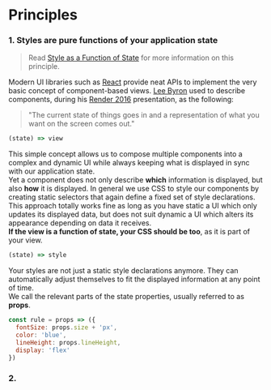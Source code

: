 # Principles
### 1. Styles are pure functions of your application state

> Read [Style as a Function of State](https://medium.com/@rofrischmann/styles-as-functions-of-state-1885627a63f7#.6k6i4kdch) for more information on this principle.

Modern UI libraries such as [React](https://facebook.github.io/react/) provide neat APIs to implement the very basic concept of component-based views. [Lee Byron](https://github.com/leebyron) used to describe components, during his [Render 2016](https://vimeo.com/166790294) presentation, as the following:

> "The current state of things goes in and a representation of what you want on the screen comes out."

```javascript
(state) => view
```

This simple concept allows us to compose multiple components into a complex and dynamic UI while always keeping what is displayed in sync with our application state.<br>
Yet a component does not only describe **which** information is displayed, but also **how** it is displayed. In general we use CSS to style our components by creating static selectors that again define a fixed set of style declarations. This approach totally works fine as long as you have static a UI which only updates its displayed data, but does not suit dynamic a UI which alters its appearance depending on data it receives.<br>
**If the view is a function of state, your CSS should be too**, as it is part of your view.

```javascript
(state) => style
```

Your styles are not just a static style declarations anymore. They can automatically adjust themselves to fit the displayed information at any point of time.<br>
We call the relevant parts of the state properties, usually referred to as **props**.

```javascript
const rule = props => ({
  fontSize: props.size + 'px',
  color: 'blue',
  lineHeight: props.lineHeight,
  display: 'flex'
})
```

### 2. 
